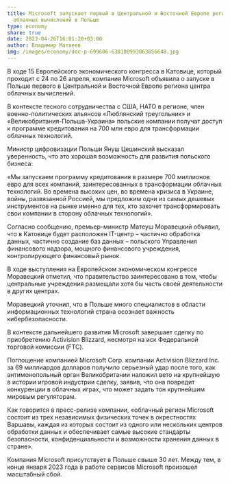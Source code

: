 ```yaml
---
title: Microsoft запускает первый в Центральной и Восточной Европе регион
  облачных вычислений в Польше
type: economy
share: true
date: 2023-04-26T16:01:20+03:00
author: Владимир Матвеев
img: /images/economy/doc-p-699606-638180993063856648.jpg
---
```

В ходе 15 Европейского экономического конгресса в Катовице, который проходит с 24 по 26 апреля, компания Microsoft объявила о запуске в Польше первого в Центральной и Восточной Европе региона центра облачных вычислений.

В контексте тесного сотрудничества с США, НАТО в регионе, член военно-политических альянсов «Люблянский треугольник» и «Великобритания-Польша-Украина» польские компании получат доступ к программе кредитования на 700 млн евро для трансформации облачных технологий.

Министр цифровизации Польши Януш Цешинский высказал уверенность, что это хорошая возможность для развития польского бизнеса:

«Мы запускаем программу кредитования в размере 700 миллионов евро для всех компаний, заинтересованных в трансформации облачных технологий. Во времена высоких цен, во времена кризиса в Украине, войны, развязанной Россией, мы предложим одни из самых дешевых инструментов на рынке именно для тех, кто захочет трансформировать свои компании в сторону облачных технологий».

Согласно сообщению, премьер-министр Матеуш Моравецкий объявил, что в Катовице будет расположен IT-центр – частично обработка данных, частично создание баз данных – польского Управления финансового надзора, мощного финансового учреждения, контролирующего финансовый рынок.

В ходе выступления на Европейском экономическом конгрессе Моравецкий отметил, что правительство заинтересовано в том, чтобы центральные учреждения размещали хотя бы часть своей деятельности в других центрах.

Моравецкий уточнил, что в Польше много специалистов в области информационных технологий страна осознает важность кибербезопасности.

В контексте дальнейшего развития Microsoft завершает сделку по приобретению Activision Blizzard, несмотря на иск Федеральной торговой комиссии (FTC).

Поглощение компанией Microsoft Corp. компании Activision Blizzard Inc. за 69 миллиардов долларов получило серьезный удар после того, как антимонопольный орган Великобритании наложил вето на крупнейшую в истории игровой индустрии сделку, заявив, что она повредит конкуренции в облачных играх, что может задать тон крупнейшим мировым регуляторам.

Как говорится в пресс-релизе компании, «облачный регион Microsoft состоит из трех независимых физических точек в окрестностях Варшавы, каждая из которых состоит из одного или нескольких центров обработки данных и обеспечивает самые высокие стандарты безопасности, конфиденциальности и возможности хранения данных в стране».

Компания Microsoft присутствует в Польше свыше 30 лет. Между тем, в конце января 2023 года в работе сервисов Microsoft произошел масштабный сбой.
